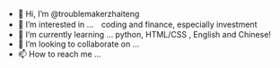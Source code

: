 - 👋 Hi, I’m @troublemakerzhaiteng
- 👀 I’m interested in ...　coding and finance, especially investment
- 🌱 I’m currently learning ... python, HTML/CSS , English and Chinese!
- 💞️ I’m looking to collaborate on ...
- 📫 How to reach me ... 

<!---
troublemakerzhaiteng/troublemakerzhaiteng is a ✨ special ✨ repository because its `README.md` (this file) appears on your GitHub profile.
You can click the Preview link to take a look at your changes.
--->
